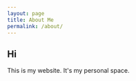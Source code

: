 ```yaml
---
layout: page
title: About Me
permalink: /about/
---
```


## Hi

This is my website. It's my personal space.
